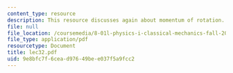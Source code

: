 ```yaml
---
content_type: resource
description: This resource discusses again about momentum of rotation.
file: null
file_location: /coursemedia/8-01l-physics-i-classical-mechanics-fall-2005/9e8bfc7f6cead97649bee037f5a9fcc2_lec32.pdf
file_type: application/pdf
resourcetype: Document
title: lec32.pdf
uid: 9e8bfc7f-6cea-d976-49be-e037f5a9fcc2
---
```

